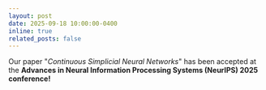 ```yaml
---
layout: post
date: 2025-09-18 10:00:00-0400
inline: true
related_posts: false
---
```


Our paper "*Continuous Simplicial Neural Networks*" has been accepted at the **Advances in Neural Information Processing Systems (NeurIPS) 2025 conference!**